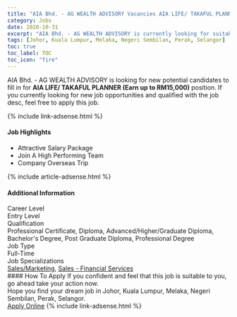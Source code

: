 ```yaml
---
title: "AIA Bhd. - AG WEALTH ADVISORY Vacancies AIA LIFE/ TAKAFUL PLANNER (Earn up to RM15,000)" 
category: Jobs 
date: 2020-10-31 
excerpt: "AIA Bhd. - AG WEALTH ADVISORY is currently looking for suitable person to fill in the AIA LIFE/ TAKAFUL PLANNER (Earn up to RM15,000) which positioned at Johor, Kuala Lumpur, Melaka, Negeri Sembilan, Perak, Selangor" 
tags: [Johor, Kuala Lumpur, Melaka, Negeri Sembilan, Perak, Selangor] 
toc: true 
toc_label: TOC 
toc_icon: "fire" 
--- 
```


<p>AIA Bhd. - AG WEALTH ADVISORY is looking for new potential candidates to fill in for <b>AIA LIFE/ TAKAFUL PLANNER (Earn up to RM15,000)</b> position. If you currently looking for new job opportunities and qualified with the job desc, feel free to apply this job.
</p>{% include link-adsense.html %} 
<div><div><h4>Job Highlights</h4></div><div><ul><li><div><div><div><div></div></div></div><div><span>Attractive Salary Package</span></div></div></li><li><div><div><div><div></div></div></div><div><span>Join A High Performing Team</span></div></div></li><li><div><div><div><div></div></div></div><div><span>Company Overseas Trip</span></div></div></li></ul></div></div> 
{% include article-adsense.html %} 
<div><div><h4>Additional Information</h4></div><div><div><div><div><div><div><div><span>Career Level</span></div><div><span>Entry Level</span></div></div></div></div><div><div><div><div><span>Qualification</span></div><div><span>Professional Certificate, Diploma, Advanced/Higher/Graduate Diploma, Bachelor's Degree, Post Graduate Diploma, Professional Degree</span></div></div></div></div><div><div><div><div><span>Job Type</span></div><div><span>Full-Time</span></div></div></div></div><div><div><div><div><span>Job Specializations</span></div><div><span><a href="/en/job-search/sales-marketing-jobs/">Sales/Marketing</a>, <a href="/en/job-search/insurance-sales-financial-services-jobs/">Sales - Financial Services</a></span></div></div></div></div></div></div></div></div> 
#### How To Apply 
If you confident and feel that this job is suitable to you, go ahead take your action now. <br/> 
Hope you find your dream job in Johor, Kuala Lumpur, Melaka, Negeri Sembilan, Perak, Selangor. <br/> 
<a href="https://www.jobstreet.com.my/en/job/aia-life-takaful-planner-earn-up-to-rm15-000-4412051?jobId=jobstreet-my-job-4412051&sectionRank=22&token=0~837aa7a6-ebf5-41a2-82b3-100fc8d1ce8c&fr=SRP%20View%20In%20New%20Ta" class="btn btn--info" target="_blank" rel="nofollow noopenner">Apply Online</a> 
{% include link-adsense.html %} 